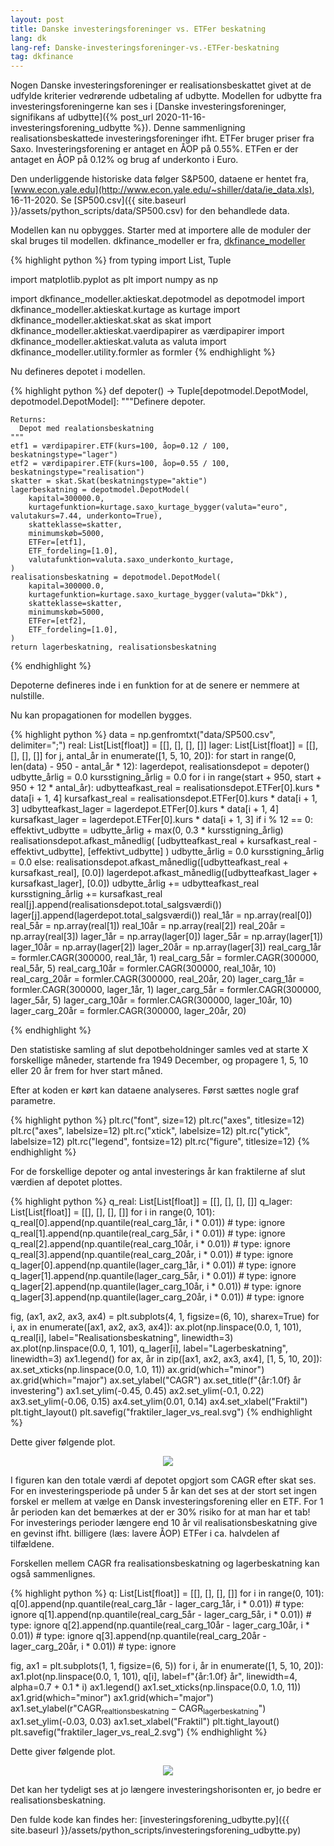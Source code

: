```yaml
---
layout: post
title: Danske investeringsforeninger vs. ETFer beskatning
lang: dk
lang-ref: Danske-investeringsforeninger-vs.-ETFer-beskatning
tag: dkfinance
---
```


Nogen Danske investeringsforeninger er realisationsbeskattet givet at de udfylde kriterier
vedrørende udbetaling af udbytte.
Modellen for udbytte fra investeringsforeningerne kan ses i [Danske investeringsforeninger, signifikans af udbytte]({% post_url 2020-11-16-investeringsforening_udbytte %}).
Denne sammenligning realisationsbeskattede investeringsforeninger ifht. ETFer bruger priser fra Saxo.
Investeringsforening er antaget en ÅOP på 0.55%.
ETFen er der antaget en ÅOP på 0.12% og brug af underkonto i Euro.

Den underliggende historiske data følger S&P500, dataene er hentet fra, [www.econ.yale.edu](http://www.econ.yale.edu/~shiller/data/ie_data.xls), 16-11-2020.
Se [SP500.csv]({{ site.baseurl }}/assets/python_scripts/data/SP500.csv) for den behandlede data.

Modellen kan nu opbygges.
Starter med at importere alle de moduler der skal bruges til modellen.
dkfinance_modeller er fra, [dkfinance_modeller](https://github.com/erikkjellgren/dkfinance_modeller)

{% highlight python %}
from typing import List, Tuple

import matplotlib.pyplot as plt
import numpy as np

import dkfinance_modeller.aktieskat.depotmodel as depotmodel
import dkfinance_modeller.aktieskat.kurtage as kurtage
import dkfinance_modeller.aktieskat.skat as skat
import dkfinance_modeller.aktieskat.vaerdipapirer as værdipapirer
import dkfinance_modeller.aktieskat.valuta as valuta
import dkfinance_modeller.utility.formler as formler
{% endhighlight %}

Nu defineres depotet i modellen.

{% highlight python %}
def depoter() -> Tuple[depotmodel.DepotModel, depotmodel.DepotModel]:
    """Definere depoter.

    Returns:
      Depot med realationsbeskatning
    """
    etf1 = værdipapirer.ETF(kurs=100, åop=0.12 / 100, beskatningstype="lager")
    etf2 = værdipapirer.ETF(kurs=100, åop=0.55 / 100, beskatningstype="realisation")
    skatter = skat.Skat(beskatningstype="aktie")
    lagerbeskatning = depotmodel.DepotModel(
        kapital=300000.0,
        kurtagefunktion=kurtage.saxo_kurtage_bygger(valuta="euro", valutakurs=7.44, underkonto=True),
        skatteklasse=skatter,
        minimumskøb=5000,
        ETFer=[etf1],
        ETF_fordeling=[1.0],
        valutafunktion=valuta.saxo_underkonto_kurtage,
    )
    realisationsbeskatning = depotmodel.DepotModel(
        kapital=300000.0,
        kurtagefunktion=kurtage.saxo_kurtage_bygger(valuta="Dkk"),
        skatteklasse=skatter,
        minimumskøb=5000,
        ETFer=[etf2],
        ETF_fordeling=[1.0],
    )
    return lagerbeskatning, realisationsbeskatning
{% endhighlight %}

Depoterne defineres inde i en funktion for at de senere er nemmere at nulstille.

Nu kan propagationen for modellen bygges.

{% highlight python %}
data = np.genfromtxt("data/SP500.csv", delimiter=";")
real: List[List[float]] = [[], [], [], []]
lager: List[List[float]] = [[], [], [], []]
for j, antal_år in enumerate([1, 5, 10, 20]):
    for start in range(0, len(data) - 950 - antal_år * 12):
        lagerdepot, realisationsdepot = depoter()
        udbytte_årlig = 0.0
        kursstigning_årlig = 0.0
        for i in range(start + 950, start + 950 + 12 * antal_år):
            udbytteafkast_real = realisationsdepot.ETFer[0].kurs * data[i + 1, 4]
            kursafkast_real = realisationsdepot.ETFer[0].kurs * data[i + 1, 3]
            udbytteafkast_lager = lagerdepot.ETFer[0].kurs * data[i + 1, 4]
            kursafkast_lager = lagerdepot.ETFer[0].kurs * data[i + 1, 3]
            if i % 12 == 0:
                effektivt_udbytte = udbytte_årlig + max(0, 0.3 * kursstigning_årlig)
                realisationsdepot.afkast_månedlig(
                    [udbytteafkast_real + kursafkast_real - effektivt_udbytte], [effektivt_udbytte]
                )
                udbytte_årlig = 0.0
                kursstigning_årlig = 0.0
            else:
                realisationsdepot.afkast_månedlig([udbytteafkast_real + kursafkast_real], [0.0])
            lagerdepot.afkast_månedlig([udbytteafkast_lager + kursafkast_lager], [0.0])
            udbytte_årlig += udbytteafkast_real
            kursstigning_årlig += kursafkast_real
        real[j].append(realisationsdepot.total_salgsværdi())
        lager[j].append(lagerdepot.total_salgsværdi())
real_1år = np.array(real[0])
real_5år = np.array(real[1])
real_10år = np.array(real[2])
real_20år = np.array(real[3])
lager_1år = np.array(lager[0])
lager_5år = np.array(lager[1])
lager_10år = np.array(lager[2])
lager_20år = np.array(lager[3])
real_carg_1år = formler.CAGR(300000, real_1år, 1)
real_carg_5år = formler.CAGR(300000, real_5år, 5)
real_carg_10år = formler.CAGR(300000, real_10år, 10)
real_carg_20år = formler.CAGR(300000, real_20år, 20)
lager_carg_1år = formler.CAGR(300000, lager_1år, 1)
lager_carg_5år = formler.CAGR(300000, lager_5år, 5)
lager_carg_10år = formler.CAGR(300000, lager_10år, 10)
lager_carg_20år = formler.CAGR(300000, lager_20år, 20)

{% endhighlight %}

Den statistiske samling af slut depotbeholdninger samles ved at starte X forskellige måneder, startende fra 1949 December,
og propagere 1, 5, 10 eller 20 år frem for hver start måned.

Efter at koden er kørt kan dataene analyseres.
Først sættes nogle graf parametre.

{% highlight python %}
plt.rc("font", size=12)
plt.rc("axes", titlesize=12)
plt.rc("axes", labelsize=12)
plt.rc("xtick", labelsize=12)
plt.rc("ytick", labelsize=12)
plt.rc("legend", fontsize=12)
plt.rc("figure", titlesize=12)
{% endhighlight %}

For de forskellige depoter og antal investerings år kan
fraktilerne af slut værdien af depotet plottes.

{% highlight python %}
q_real: List[List[float]] = [[], [], [], []]
q_lager: List[List[float]] = [[], [], [], []]
for i in range(0, 101):
    q_real[0].append(np.quantile(real_carg_1år, i * 0.01))  # type: ignore
    q_real[1].append(np.quantile(real_carg_5år, i * 0.01))  # type: ignore
    q_real[2].append(np.quantile(real_carg_10år, i * 0.01))  # type: ignore
    q_real[3].append(np.quantile(real_carg_20år, i * 0.01))  # type: ignore
    q_lager[0].append(np.quantile(lager_carg_1år, i * 0.01))  # type: ignore
    q_lager[1].append(np.quantile(lager_carg_5år, i * 0.01))  # type: ignore
    q_lager[2].append(np.quantile(lager_carg_10år, i * 0.01))  # type: ignore
    q_lager[3].append(np.quantile(lager_carg_20år, i * 0.01))  # type: ignore

fig, (ax1, ax2, ax3, ax4) = plt.subplots(4, 1, figsize=(6, 10), sharex=True)
for i, ax in enumerate([ax1, ax2, ax3, ax4]):
    ax.plot(np.linspace(0.0, 1, 101), q_real[i], label="Realisationsbeskatning", linewidth=3)
    ax.plot(np.linspace(0.0, 1, 101), q_lager[i], label="Lagerbeskatning", linewidth=3)
ax1.legend()
for ax, år in zip([ax1, ax2, ax3, ax4], [1, 5, 10, 20]):
    ax.set_xticks(np.linspace(0.0, 1.0, 11))
    ax.grid(which="minor")
    ax.grid(which="major")
    ax.set_ylabel("CAGR")
    ax.set_title(f"{år:1.0f} år investering")
ax1.set_ylim(-0.45, 0.45)
ax2.set_ylim(-0.1, 0.22)
ax3.set_ylim(-0.06, 0.15)
ax4.set_ylim(0.01, 0.14)
ax4.set_xlabel("Fraktil")
plt.tight_layout()
plt.savefig("fraktiler_lager_vs_real.svg")
{% endhighlight %}

Dette giver følgende plot.

<p align="center">
<img src="{{ site.baseurl }}/assets/plots/fraktiler_lager_vs_real.svg">
</p>

I figuren kan den totale værdi af depotet opgjort som CAGR efter skat ses.
For en investeringsperiode på under 5 år kan det ses at der stort set ingen forskel er
mellem at vælge en Dansk investeringsforening eller en ETF.
For 1 år perioden kan det bemærkes at der er 30% risiko for at man har et tab!
For investerings perioder længere end 10 år vil realisationsbeskatning give
en gevinst ifht. billigere (læs: lavere ÅOP) ETFer i ca. halvdelen af tilfældene.

Forskellen mellem CAGR fra realisationsbeskatning og lagerbeskatning kan også sammenlignes.

{% highlight python %}
q: List[List[float]] = [[], [], [], []]
for i in range(0, 101):
    q[0].append(np.quantile(real_carg_1år - lager_carg_1år, i * 0.01))  # type: ignore
    q[1].append(np.quantile(real_carg_5år - lager_carg_5år, i * 0.01))  # type: ignore
    q[2].append(np.quantile(real_carg_10år - lager_carg_10år, i * 0.01))  # type: ignore
    q[3].append(np.quantile(real_carg_20år - lager_carg_20år, i * 0.01))  # type: ignore

fig, ax1 = plt.subplots(1, 1, figsize=(6, 5))
for i, år in enumerate([1, 5, 10, 20]):
    ax1.plot(np.linspace(0.0, 1, 101), q[i], label=f"{år:1.0f} år", linewidth=4, alpha=0.7 + 0.1 * i)
ax1.legend()
ax1.set_xticks(np.linspace(0.0, 1.0, 11))
ax1.grid(which="minor")
ax1.grid(which="major")
ax1.set_ylabel(r"$\mathrm{CAGR_{realtionsbeskatning}} - \mathrm{CAGR_{lagerbeskatning}}$")
ax1.set_ylim(-0.03, 0.03)
ax1.set_xlabel("Fraktil")
plt.tight_layout()
plt.savefig("fraktiler_lager_vs_real_2.svg")
{% endhighlight %}

Dette giver følgende plot.

<p align="center">
<img src="{{ site.baseurl }}/assets/plots/fraktiler_lager_vs_real_2.svg">
</p>

Det kan her tydeligt ses at jo længere investeringshorisonten er, jo bedre er realisationsbeskatning.

Den fulde kode kan findes her: [investeringsforening_udbytte.py]({{ site.baseurl }}/assets/python_scripts/investeringsforening_udbytte.py)
